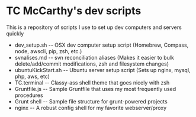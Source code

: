 # TC McCarthy's dev scripts

This is a repository of scripts I use to set up dev computers and servers quickly

* dev_setup.sh -- OSX dev computer setup script (Homebrew, Compass, node, awscli, pip, zsh, etc.)
* svnalises.md -- svn reconciliation aliases (Makes it easier to bulk delete/add/commit modifications, zsh and filesystem changes)
* ubuntuKickStart.sh -- Ubuntu server setup script (Sets up nginx, mysql, php, aws, etc)
* TC.terminal -- Classy-ass shell theme that goes nicely with zsh
* Gruntfile.js -- Sample Gruntfile that uses my most frequently used procedures
* Grunt shell -- Sample file structure for grunt-powered projects
* nginx -- A robust config shell for my favorite webserver/proxy